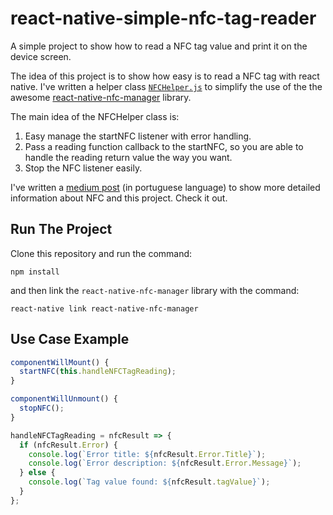 # react-native-simple-nfc-tag-reader
A simple project to show how to read a NFC tag value and print it on the device screen.

The idea of this project is to show how easy is to read a NFC tag with react native. I've written a helper class [`NFCHelper.js`](https://gist.github.com/eduardo-santos/99cfab9cbf951aca5b3038ad6c8d70c9)
to simplify the use of the the awesome [react-native-nfc-manager](https://github.com/whitedogg13/react-native-nfc-manager) library. 

The main idea of the NFCHelper class is:
1. Easy manage the startNFC listener with error handling.
2. Pass a reading function callback to the startNFC, so you are able to handle the reading return value the way you want.
3. Stop the NFC listener easily.

I've written a [medium post](https://medium.com/p/4bb015e8d718/) (in portuguese language) to show more detailed information about NFC and this project. Check it out.

## Run The Project
Clone this repository and run the command:
```shell
npm install
```
and then link the `react-native-nfc-manager` library with the command:
```shell
react-native link react-native-nfc-manager
```

## Use Case Example
```javascript
componentWillMount() {
  startNFC(this.handleNFCTagReading);
}

componentWillUnmount() {
  stopNFC();
}

handleNFCTagReading = nfcResult => {
  if (nfcResult.Error) {
    console.log(`Error title: ${nfcResult.Error.Title}`);
    console.log(`Error description: ${nfcResult.Error.Message}`);
  } else {
    console.log(`Tag value found: ${nfcResult.tagValue}`);
  }
};
```
